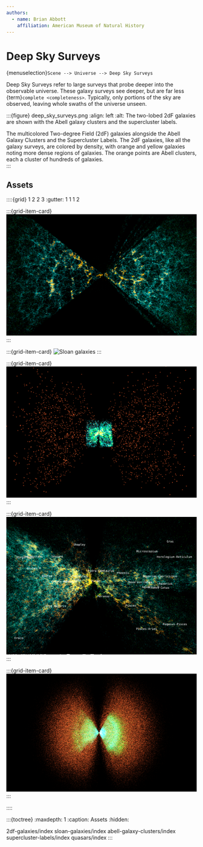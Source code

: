 ```yaml
---
authors:
  - name: Brian Abbott
    affiliation: American Museum of Natural History
---
```



# Deep Sky Surveys

{menuselection}`Scene --> Universe --> Deep Sky Surveys`


Deep Sky Surveys refer to large surveys that probe deeper into the observable universe. These galaxy surveys see deeper, but are far less {term}`complete <completeness>`. Typically, only portions of the sky are observed, leaving whole swaths of the universe unseen.

:::{figure} deep_sky_surveys.png
:align: left
:alt: The two-lobed 2dF galaxies are shown with the Abell galaxy clusters and the supercluster labels.

The multicolored Two-degree Field (2dF) galaxies alongside the Abell Galaxy Clusters and the Supercluster Labels. The 2dF galaxies, like all the galaxy surveys, are colored by density, with orange and yellow galaxies noting more dense regions of galaxies. The orange points are Abell clusters, each a cluster of hundreds of galaxies.  
:::




## Assets

::::{grid} 1 2 2 3
:gutter: 1 1 1 2

:::{grid-item-card} [](./2df-galaxies/index)
![2dF galaxies](./2df-galaxies/2df_faceon.png)
:::

:::{grid-item-card} [](./sloan-galaxies/index)
![Sloan galaxies](./sloan-galaxies/sloan_faceon.png)
:::

:::{grid-item-card} [](./abell-galaxy-clusters/index)
![Abell clusters](./abell-galaxy-clusters/abell+tully.png)
:::

:::{grid-item-card} [](./supercluster-labels/index)
![Supercluster labels](./supercluster-labels/scl+galaxysurveys.png)
:::

:::{grid-item-card} [](./quasars/index)
![Quasars](./quasars/quasars+galaxies.png)
:::

::::



:::{toctree}
:maxdepth: 1
:caption: Assets
:hidden:

2df-galaxies/index
sloan-galaxies/index
abell-galaxy-clusters/index
supercluster-labels/index
quasars/index
:::

